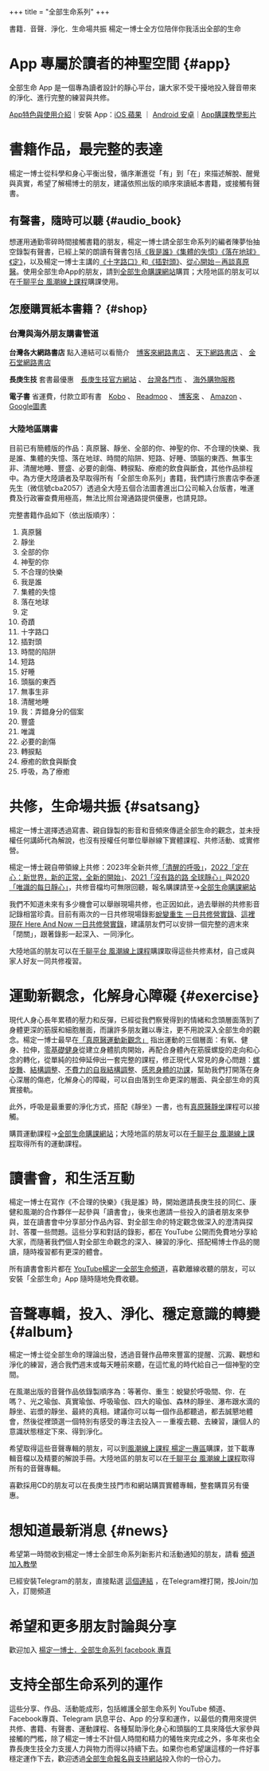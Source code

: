 +++
title = "全部生命系列"
+++

書籍．音聲．淨化．生命場共振
楊定一博士全方位陪伴你我活出全部的生命

# App 專屬於讀者的神聖空間 {#app}

全部生命 App 是一個專為讀者設計的靜心平台，讓大家不受干擾地投入聲音帶來的淨化、進行完整的練習與共修。

[App特色與使用介紹](https://totality-of-life.com/app/)｜安裝 App：[iOS 蘋果](https://apps.apple.com/us/app/%E5%85%A8%E9%83%A8%E7%94%9F%E5%91%BD/id1562059559)
｜
[Android 安卓](https://play.google.com/store/apps/details?id=app.totality)｜[App購課教學影片](https://fb.watch/d5S8J7Sbtp/)

# 書籍作品，最完整的表達
楊定一博士從科學和身心平衡出發，循序漸進從「有」到「在」來描述解脫、醒覺與真實，希望了解楊博士的朋友，建議依照出版的順序來讀紙本書籍，或接觸有聲書。

## 有聲書，隨時可以聽 {#audio_book}
想運用通勤零碎時間接觸書籍的朋友，楊定一博士請全部生命系列的編者陳夢怡抽空錄製有聲書，已經上架的朗讀有聲書包括[《我是誰》](https://store.totality-of-life.com/#/album/B06_2017_Who_Am_I)[《集體的失憶》](https://store.totality-of-life.com/#/album/B07_2017_Collective_Amnesia)[《落在地球》](https://store.totality-of-life.com/#/album/B08_2017_Earthbound)[《定》](https://store.totality-of-life.com/#/album/B09_2017_Samadhi)，以及楊定一博士主講的[《十字路口》](https://store.totality-of-life.com/#/album/B12_2018_Crossroads)和[《插對頭》](https://store.totality-of-life.com/#/album/B13_2018_Plugged)、[從心開始－再談真原醫](https://store.totality-of-life.com/#/album/L02_Primordia_Medicine_From_Heart)。使用全部生命App的朋友，請到[全部生命購課網站](https://store.totality-of-life.com/#/)購買；大陸地區的朋友可以在[千聊平台 風潮線上課程](https://m.qlchat.com/wechat/page/live/2000001381695860)購課使用。

## 怎麼購買紙本書籍？ {#shop}

### 台灣與海外朋友購書管道

**台灣各大網路書店** 點入連結可以看簡介　[博客來網路書店](https://search.books.com.tw/search/query/key/楊定一?sloc=reprod_k_1)
、
[天下網路書店](https://shop.cwbook.com.tw/v2/Search?q=楊定一&shopId=40358)
、
[金石堂網路書店](https://www.kingstone.com.tw/search/key/楊定一?)

**長庚生技** 套書最優惠　[長庚生技官方網站](https://www.cgb.com.tw/j2j0n/Product/Detail/FA02.do?dc_catexuid_0=5IZW47TTDNP_4374)
、
[台灣各門市](https://www.cgb.com.tw/j2j0n/Store.do)
、
[海外購物服務](https://www.cgb.com.tw/j2j0n/Product/OverSeaList.do)

**電子書**
省運費，付款立即有書　[Kobo](https://www.kobo.com/tw/zh/search?query=%E6%A5%8A%E5%AE%9A%E4%B8%80&ac=1&acp=%22%E6%A5%8A%E5%AE%9A%E4%B8%80%22&ac.author=%E6%A5%8A%E5%AE%9A%E4%B8%80&pageNumber=1)
、
[Readmoo](https://readmoo.com/search/keyword?q=楊定一&kw=楊定一&pi=0&st=true)
、
[博客來](https://search.books.com.tw/search/query/cat/6/qsub/E05/key/楊定一/adv_author/1/sort/1/c/1)
、
[Amazon](https://www.amazon.com/s?k=楊定一&i=digital-text&dm=true&ref=sr_moz_back)
、
[Google圖書](https://play.google.com/store/search?q=楊定一&c=books)

### 大陸地區購書

目前已有簡體版的作品：真原醫、靜坐、全部的你、神聖的你、不合理的快樂、我是誰、集體的失憶、落在地球、時間的陷阱、短路、好睡、頭腦的東西、無事生非、清醒地睡、豐盛、必要的創傷、轉捩點、療癒的飲食與斷食，其他作品排程中。為方便大陸讀者及早取得所有「全部生命系列」書籍，我們請行旅書店李泰運先生（微信號cba2057）透過全大陸五個合法圖書進出口公司輸入台版書，唯運費及行政審查費用極高，無法比照台灣通路提供優惠，也請見諒。

完整書籍作品如下（依出版順序）：

1. 真原醫
2. 靜坐
3. 全部的你
4. 神聖的你
5. 不合理的快樂
6. 我是誰
7. 集體的失憶
8. 落在地球
9. 定
10. 奇蹟
11. 十字路口
12. 插對頭
13. 時間的陷阱
14. 短路
15. 好睡
16. 頭腦的東西
17. 無事生非
18. 清醒地睡
19. 我：弄錯身分的個案
20. 豐盛
21. 唯識
22. 必要的創傷
23. 轉捩點
24. 療癒的飲食與斷食
25. 呼吸，為了療癒

# 共修，生命場共振 {#satsang}

楊定一博士選擇透過寫書、親自錄製的影音和音頻來傳遞全部生命的觀念，並未授權任何講師代為解說，也沒有授權任何單位舉辦線下實體課程、共修活動、或實修營。

楊定一博士親自帶領線上共修：2023年全新共修[「清醒的呼吸」](https://totality-of-life.com/2023/)，[2022「定在心：新世界，新的正常，全新的開始」](https://store.totality-of-life.com/#/album/S07_2022_Abiding_in_the_Heart)、[2021「沒有路的路 全球靜心」](https://store.totality-of-life.com/#/album/S06_2021_No_Way_Back)與[2020「唯識的每日靜心」](https://store.totality-of-life.com/#/album/S05_2020_Consciousness_Only)，共修音檔均可無限回聽，報名購課請至→[全部生命購課網站](https://store.totality-of-life.com)

我們不知道未來有多少機會可以舉辦現場共修，也正因如此，過去舉辦的共修影音記錄相當珍貴。目前有兩次的一日共修現場錄影[蛻變重生 一日共修營實錄](https://store.totality-of-life.com/#/album/S01_2017_Transformation_and_Rebirthing)、[這裡現在 Here And Now 一日共修營實錄](https://store.totality-of-life.com/#/album/S02_2018_Here_and_Now)，建議朋友們可以安排一個完整的週末來「閉關」，跟著錄影一起深入、一同淨化。

大陸地區的朋友可以在[千聊平台 風潮線上課程](https://m.qlchat.com/wechat/page/live/2000001381695860)購課取得這些共修素材，自己或與家人好友一同共修複習。

# 運動新觀念，化解身心障礙 {#exercise}

現代人身心長年累積的壓力和反彈，已經從我們察覺得到的情緒和念頭層面落到了身體更深的筋膜和細胞層面，而讓許多朋友難以專注，更不用說深入全部生命的觀念。楊定一博士最早在[「真原醫運動新觀念」](https://store.totality-of-life.com/#/album/E01_2008_New_Concepts_of_Exercises) 指出運動的三個層面：有氧、健身、拉伸，[零基礎健身](https://store.totality-of-life.com/#/album/E06_2022_Build_Your_Body_from_Zero)從建立身體肌肉開始，再配合身體內在筋膜螺旋的走向和心念的轉化，從單純的拉伸延伸出一套完整的課程，修正現代人常見的身心問題：[螺旋舞](https://store.totality-of-life.com/#/album/E02_2016_Vortex_Dance)、[結構調整](https://store.totality-of-life.com/#/album/E03_2018_Structural_Realignment)、[不費力的自我結構調整](https://store.totality-of-life.com/#/album/E05_2019_Effortless_Structural_Realignment)、[感恩身體的功課](https://store.totality-of-life.com/#/album/E04_2020_Sturctural_Realignment_with_Gratitude)，幫助我們打開落在身心深層的傷疤，化解身心的障礙，可以自由落到生命更深的層面、與全部生命的真實接軌。

此外，呼吸是最重要的淨化方式，搭配《靜坐》一書，也有[真原醫靜坐](https://store.totality-of-life.com/#/album/L01_Meditation)課程可以接觸。

購買運動課程→[全部生命購課網站](https://store.totality-of-life.com/)；大陸地區的朋友可以在[千聊平台 風潮線上課程](https://m.qlchat.com/wechat/page/live/2000001381695860)取得所有的運動課程。

# 讀書會，和生活互動

楊定一博士在寫作《不合理的快樂》《我是誰》時，開始邀請長庚生技的同仁、康健和風潮的合作夥伴一起參與「讀書會」，後來也邀請一些投入的讀者朋友來參與，並在讀書會中分享部分作品內容、對全部生命的特定觀念做深入的澄清與探討、答覆一些問題。這些分享和對話的錄影，都在 YouTube 公開而免費地分享給大家，而隨著我們個人對全部生命觀念的深入、練習的淨化、搭配楊博士作品的閱讀，隨時複習都有更深的體會。

所有讀書會影片都在
[YouTube楊定一全部生命頻道](https://www.youtube.com/channel/UCEFnjJl7BoLtAbzpX_ELL-g)，喜歡離線收聽的朋友，可以安裝「全部生命」App 隨時隨地免費收聽。

# 音聲專輯，投入、淨化、穩定意識的轉變 {#album}
楊定一博士從全部生命的理論出發，透過音聲作品帶來豐富的提醒、沉澱、觀想和淨化的練習，適合我們週末或每天睡前來聽，在這忙亂的時代給自己一個神聖的空間。

在風潮出版的音聲作品依錄製順序為：等著你、重生：蛻變於呼吸間、你．在嗎？、光之瑜伽、真實瑜伽、呼吸瑜伽、四大的瑜伽、森林的靜坐、瀑布跟水滴的靜坐、岩漿的靜坐、最終的真相。建議你可以每一個作品都聽過，都去誠懇地體會，然後從裡頭選一個特別有感受的專注去投入－－重複去聽、去練習，讓個人的意識狀態穩定下來、得到淨化。

希望取得這些音聲專輯的朋友，可以到[風潮線上課程 楊定一專區](https://21days.windmusic.com.tw/portal_c1_cnt.php?owner_num=c1_51287&button_num=c1&folder_id=12385)購課，並下載專輯音檔以及精要的解說手冊。大陸地區的朋友可以在[千聊平台 風潮線上課程](https://m.qlchat.com/wechat/page/live/2000001381695860)取得所有的音聲專輯。

喜歡採用CD的朋友可以在長庚生技門市和網站購買實體專輯，整套購買另有優惠。


# 想知道最新消息 {#news}
希望第一時間收到楊定一博士全部生命系列新影片和活動通知的朋友，請看
[頻道加入教學](https://reurl.cc/ra82xy)

已經安裝Telegram的朋友，直接點選
[這個連結](https://t.me/ConsciousnessOnly)
，在Telegram裡打開，按Join/加入，訂閱頻道

# 希望和更多朋友討論與分享
歡迎加入
[楊定一博士．全部生命系列 facebook 專頁](https://www.facebook.com/TheTotalityOfLife)

# 支持全部生命系列的運作
這些分享、作品、活動能成形，包括維護全部生命系列 YouTube 頻道、Facebook專頁、Telegram 訊息平台、App 的分享和運作，以最低的費用來提供共修、書籍、有聲書、運動課程、各種幫助淨化身心和頭腦的工具來降低大家參與接觸的門檻，除了楊定一博士不計個人時間和精力的犧牲來完成之外，多年來也全靠長庚生技全力支援人力與物力而得以持續下去。如果你也希望讓這樣的一件好事穩定運作下去，歡迎透過[全部生命報名與支持網站](https://store.totality-of-life.com/)投入你的一份心力。

